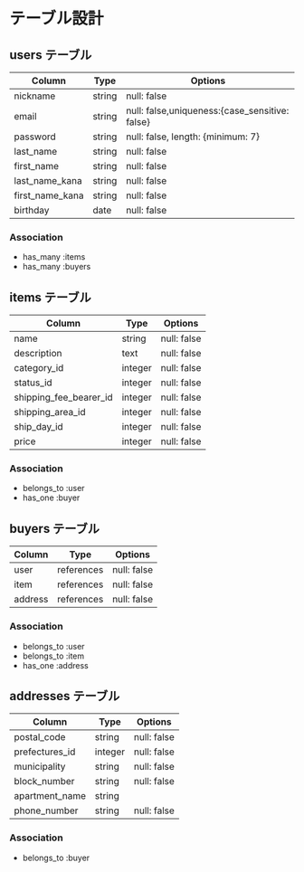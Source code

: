 # テーブル設計

## users テーブル

| Column          | Type    | Options                                        |
| --------------- | ------- | ---------------------------------------------- |
| nickname        | string  | null: false                                    |
| email           | string  | null: false,uniqueness:{case_sensitive: false} |
| password        | string  | null: false, length: {minimum: 7}              |
| last_name       | string  | null: false                                    |
| first_name      | string  | null: false                                    |
| last_name_kana  | string  | null: false                                    |
| first_name_kana | string  | null: false                                    |
| birthday        | date    | null: false                                    |

### Association

- has_many :items
- has_many :buyers

## items テーブル

| Column                 | Type    |     Options |
| ---------------------- | ------- | ----------- |
| name                   | string  | null: false |
| description            | text    | null: false |
| category_id            | integer | null: false |
| status_id              | integer | null: false |
| shipping_fee_bearer_id | integer | null: false |
| shipping_area_id       | integer | null: false |
| ship_day_id            | integer | null: false |
| price                  | integer | null: false |

### Association

- belongs_to :user
- has_one    :buyer

## buyers テーブル

| Column  | Type       | Options     |
| ------- | ---------- | ----------- |
| user    | references | null: false |
| item    | references | null: false |
| address | references | null: false |

### Association

- belongs_to :user
- belongs_to :item
- has_one    :address

## addresses テーブル

| Column         | Type    | Options     |
| -------------- | ------- | ----------- |
| postal_code    | string  | null: false |
| prefectures_id | integer | null: false |
| municipality   | string  | null: false |
| block_number   | string  | null: false |
| apartment_name | string  |             |
| phone_number   | string  | null: false |

### Association

- belongs_to :buyer